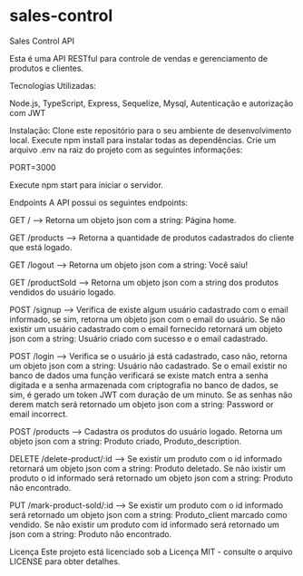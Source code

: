 # sales-control #

Sales Control API

Esta é uma API RESTful para controle de vendas e gerenciamento de produtos e clientes.

Tecnologias Utilizadas: 

Node.js,
TypeScript,
Express,
Sequelize,
Mysql,
Autenticação e autorização com JWT

Instalação:
Clone este repositório para o seu ambiente de desenvolvimento local.
Execute npm install para instalar todas as dependências.
Crie um arquivo .env na raiz do projeto com as seguintes informações:

PORT=3000

Execute npm start para iniciar o servidor.

Endpoints
A API possui os seguintes endpoints:

GET / -->
Retorna um objeto json com a string: Página home.

GET /products -->
Retorna a quantidade de produtos cadastrados do cliente que está logado.

GET /logout -->
Retorna um objeto json com a string: Você saiu!

GET /productSold -->
Retorna um objeto json com a string dos produtos vendidos do usuário logado.

POST /signup -->
Verifica de existe algum usuário cadastrado com o email informado, se sim, retorna um objeto json com o email do usuário.
Se não existir um usuário cadastrado com o email fornecido retornará um objeto json com a string: Usuário criado com sucesso e o email cadastrado.

POST /login -->
Verifica se o usuário já está cadastrado, caso não, retorna um objeto json com a string: Usuário não cadastrado.
Se o email existir no banco de dados uma função verificará se existe match entra a senha digitada e a senha armazenada com criptografia no banco de dados, se sim, é gerado um token JWT com duração de um minuto. 
Se as senhas não derem match será retornado um objeto json com a string: Password or email incorrect.

POST /products -->
Cadastra os produtos do usuário logado.
Retorna um objeto json com a string: Produto criado, Produto_description.

DELETE /delete-product/:id -->
Se existir um produto com o id informado retornará um objeto json com a string: Produto deletado.
Se não ixistir um produto o id informado será retornado um objeto json com a string: Produto não encontrado.

PUT /mark-product-sold/:id -->
Se existir um produto com o id informado será retornado um objeto json com a string: Produto_client marcado como vendido.
Se não existir um produto com id informado será retornado um json com a string: Produto não encontrado.


Licença
Este projeto está licenciado sob a Licença MIT - consulte o arquivo LICENSE para obter detalhes.





